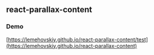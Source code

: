 react-parallax-content
-------

### Demo

[https://lemehovskiy.github.io/react-parallax-content/test](https://lemehovskiy.github.io/react-parallax-content)
